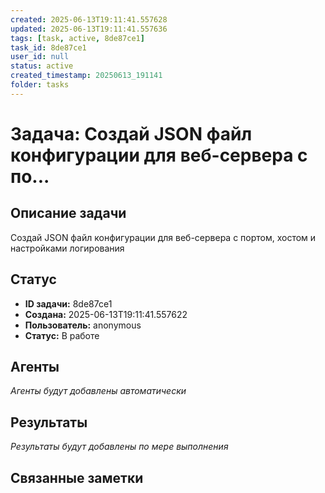 ```yaml
---
created: 2025-06-13T19:11:41.557628
updated: 2025-06-13T19:11:41.557636
tags: [task, active, 8de87ce1]
task_id: 8de87ce1
user_id: null
status: active
created_timestamp: 20250613_191141
folder: tasks
---
```


# Задача: Создай JSON файл конфигурации для веб-сервера с по...

## Описание задачи

Создай JSON файл конфигурации для веб-сервера с портом, хостом и настройками логирования

## Статус
- **ID задачи:** 8de87ce1
- **Создана:** 2025-06-13T19:11:41.557622
- **Пользователь:** anonymous
- **Статус:** В работе

## Агенты
*Агенты будут добавлены автоматически*

## Результаты
*Результаты будут добавлены по мере выполнения*

## Связанные заметки
